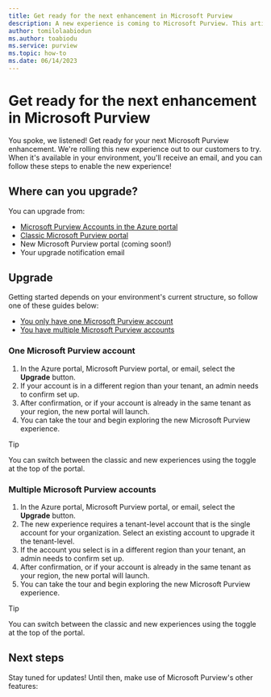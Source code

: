 ```yaml
---
title: Get ready for the next enhancement in Microsoft Purview
description: A new experience is coming to Microsoft Purview. This article provides the steps you need to take to try it out!
author: tomilolaabiodun
ms.author: toabiodu
ms.service: purview
ms.topic: how-to
ms.date: 06/14/2023
---
```

# Get ready for the next enhancement in Microsoft Purview

You spoke, we listened! Get ready for your next Microsoft Purview enhancement. We're rolling this new experience out to our customers to try. When it's available in your environment, you'll receive an email, and you can follow these steps to enable the new experience!

## Where can you upgrade?

You can upgrade from:

- [Microsoft Purview Accounts in the Azure portal](https://portal.azure.com/#browse/Microsoft.Purview%2FAccounts)
- [Classic Microsoft Purview portal](https://ms.web.purview.azure.com/)
- New Microsoft Purview portal (coming soon!)
- Your upgrade notification email

## Upgrade

Getting started depends on your environment's current structure, so follow one of these guides below:

- [You only have one Microsoft Purview account](#one-microsoft-purview-account)
- [You have multiple Microsoft Purview accounts](#multiple-microsoft-purview-accounts)

### One Microsoft Purview account

1. In the Azure portal, Microsoft Purview portal, or email, select the **Upgrade** button.
1. If your account is in a different region than your tenant, an admin needs to confirm set up.
1. After confirmation, or if your account is already in the same tenant as your region, the new portal will launch.
1. You can take the tour and begin exploring the new Microsoft Purview experience.

>[!TIP]
>You can switch between the classic and new experiences using the toggle at the top of the portal.

### Multiple Microsoft Purview accounts

1. In the Azure portal, Microsoft Purview portal, or email, select the **Upgrade** button.
1. The new experience requires a tenant-level account that is the single account for your organization. Select an existing account to upgrade it the tenant-level.
1. If the account you select is in a different region than your tenant, an admin needs to confirm set up.
1. After confirmation, or if your account is already in the same tenant as your region, the new portal will launch.
1. You can take the tour and begin exploring the new Microsoft Purview experience.

>[!TIP]
>You can switch between the classic and new experiences using the toggle at the top of the portal.

## Next steps

Stay tuned for updates! Until then, make use of Microsoft Purview's other features:
